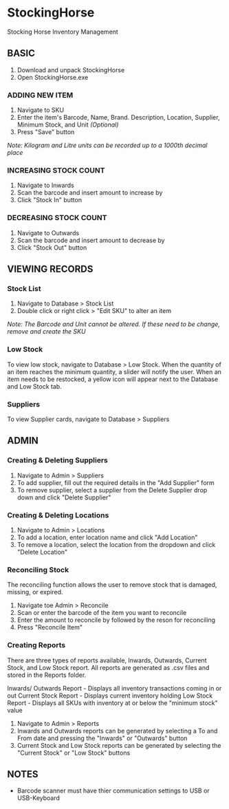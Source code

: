 # StockingHorse
Stocking Horse Inventory Management

## BASIC
1. Download and unpack StockingHorse
2. Open StockingHorse.exe

### ADDING NEW ITEM
1. Navigate to SKU
2. Enter the item's Barcode, Name, Brand. Description, Location, Supplier, Minimum Stock, and Unit *(Optional)*
3. Press "Save" button

*Note: Kilogram and Litre units can be recorded up to a 1000th decimal place*

### INCREASING STOCK COUNT
1. Navigate to Inwards
2. Scan the barcode and insert amount to increase by
3. Click "Stock In" button

### DECREASING STOCK COUNT
1. Navigate to Outwards
2. Scan the barcode and insert amount to decrease by
3. Click "Stock Out" button

## VIEWING RECORDS

### Stock List
1. Navigate to Database > Stock List
2. Double click or right click > "Edit SKU" to alter an item

*Note: The Barcode and Unit cannot be altered. If these need to be change, remove and create the SKU*

### Low Stock
To view low stock, navigate to Database > Low Stock. When the quantity of an item reaches the minimum quantity, a slider will notify the user. When an item needs to be restocked, a yellow icon will appear next to the Database and Low Stock tab.

### Suppliers
To view Supplier cards, navigate to Database > Suppliers

## ADMIN 

### Creating & Deleting Suppliers
1. Navigate to Admin > Suppliers
2. To add supplier, fill out the required details in the "Add Supplier" form
3. To remove supplier, select a supplier from the Delete Supplier drop down and click "Delete Supplier"

### Creating & Deleting Locations
1. Navigate to Admin > Locations
2. To add a location, enter location name and click "Add Location"
3. To remove a location, select the location from the dropdown and click "Delete Location"

### Reconciling Stock
The reconciling function allows the user to remove stock that is damaged, missing, or expired.
1. Navigate toe Admin > Reconcile
2. Scan or enter the barcode of the item you want to reconcile
3. Enter the amount to reconcile by followed by the reson for reconciling
4. Press "Reconcile Item"

### Creating Reports
There are three types of reports available, Inwards, Outwards, Current Stock, and Low Stock report. All reports are generated as .csv files and stored in the Reports folder.

Inwards/ Outwards Report - Displays all inventory transactions coming in or out
Current Stock Report - Displays current inventory holding
Low Stock Report - Displays all SKUs with inventory at or below the "minimum stock" value

1. Navigate to Admin > Reports
2. Inwards and Outwards reports can be generated by selecting a To and From date and pressing the "Inwards" or "Outwards" button
3. Current Stock and Low Stock reports can be generated by selecting the "Current Stock" or "Low Stock" buttons

## NOTES
- Barcode scanner must have thier communication settings to USB or USB-Keyboard